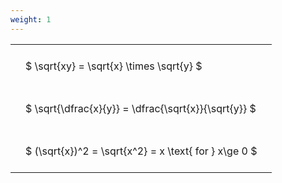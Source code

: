 ```yaml
---
weight: 1
---
```


<style type="text/css">
#T_76599 th.col_heading {
  text-align: left;
  font-size: 1em;
}
#T_76599 td {
  text-align: left;
  font-size: 1em;
  padding: 1.5em;
}
</style>
<table id="T_76599">
  <thead>
  </thead>
  <tbody>
    <tr>
      <td id="T_76599_row0_col0" class="data row0 col0" >$ \sqrt{xy} = \sqrt{x} \times \sqrt{y} $</td>
    </tr>
    <tr>
      <td id="T_76599_row1_col0" class="data row1 col0" >$ \sqrt{\dfrac{x}{y}} = \dfrac{\sqrt{x}}{\sqrt{y}} $</td>
    </tr>
    <tr>
      <td id="T_76599_row2_col0" class="data row2 col0" >$ (\sqrt{x})^2 = \sqrt{x^2} = x \text{ for } x\ge 0 $</td>
    </tr>
  </tbody>
</table>

